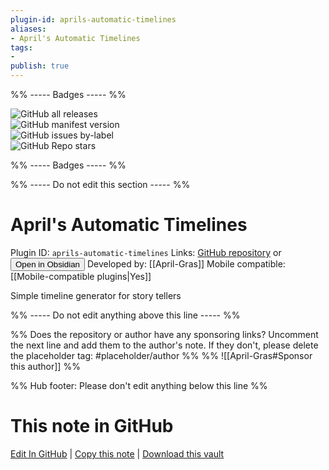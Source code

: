 ```yaml
---
plugin-id: aprils-automatic-timelines
aliases:
- April's Automatic Timelines
tags: 
- 
publish: true
---
```


%% ----- Badges ----- %%

![GitHub all releases](https://img.shields.io/github/downloads/April-Gras/obsidian-auto-timelines/total?color=573E7A&logo=github&style=for-the-badge)   
![GitHub manifest version](https://img.shields.io/github/manifest-json/v/April-Gras/obsidian-auto-timelines?color=573E7A&logo=github&style=for-the-badge)   
![GitHub issues by-label](https://img.shields.io/github/issues/April-Gras/obsidian-auto-timelines/help%20wanted?color=573E7A&logo=github&style=for-the-badge)   
![GitHub Repo stars](https://img.shields.io/github/stars/April-Gras/obsidian-auto-timelines?color=573E7A&logo=github&style=for-the-badge)

%% ----- Badges ----- %%

%% ----- Do not edit this section ----- %%

# April's Automatic Timelines

Plugin ID: `aprils-automatic-timelines`
Links: [GitHub repository](https://github.com/April-Gras/obsidian-auto-timelines) or [<button id=HH>Open in Obsidian</button>](obsidian://show-plugin?id=aprils-automatic-timelines)
Developed by: [[April-Gras]]
Mobile compatible: [[Mobile-compatible plugins|Yes]]

Simple timeline generator for story tellers

%% ----- Do not edit anything above this line ----- %% 

%% Does the repository or author have any sponsoring links? Uncomment the next line and add them to the author's note. If they don't, please delete the placeholder tag: #placeholder/author %%
%% ![[April-Gras#Sponsor this author]] %%

%% Hub footer: Please don't edit anything below this line %%

# This note in GitHub

<span class="git-footer">[Edit In GitHub](https://github.dev/obsidian-community/obsidian-hub/blob/main/02%20-%20Community%20Expansions/02.05%20All%20Community%20Expansions/Plugins/aprils-automatic-timelines.md "git-hub-edit-note") | [Copy this note](https://raw.githubusercontent.com/obsidian-community/obsidian-hub/main/02%20-%20Community%20Expansions/02.05%20All%20Community%20Expansions/Plugins/aprils-automatic-timelines.md "git-hub-copy-note") | [Download this vault](https://github.com/obsidian-community/obsidian-hub/archive/refs/heads/main.zip "git-hub-download-vault") </span>
